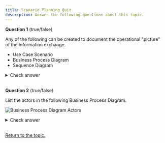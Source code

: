 ```yaml
---
title: Scenario Planning Quiz
description: Answer the following questions about this topic.
---
```


**Question 1** (true/false)

Any of the following can be created to document the operational "picture" of the information exchange.

- Use Case Scenario
- Business Process Diagram
- Sequence Diagram

<details>
  <summary>Check answer</summary>
  <br/> True
</details>
<br/>

**Question 2** (true/false)

List the actors in the following Business Process Diagram.

![Business Process Diagram Actors](knowledgecheck01.png)

<details markdown="1">
  <summary>Check answer</summary>
  <br/>
  - Traveler
  - Airport Officer
  - Airport Screening Application
  - Customs application
</details>
<br/>

[Return to the topic.](../#quiz-1-return)
